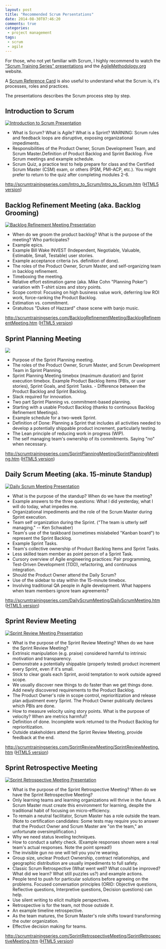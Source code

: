```yaml
---
layout: post
title: "Recommended Scrum Persentations"
date: 2014-08-30T07:46:20
comments: true
categories:
 - project management
tags:
 - scrum
 - agile
---
```


For those, who not yet familiar with Scrum, I highly recommend to watch the ["Scrum Training Series" presentations](http://scrumtrainingseries.com/) and the [AgileMethodology.org](http://agilemethodology.org/) website.

A [Scrum Reference Card](http://scrumreferencecard.com/scrum-reference-card/) is also useful to understand what the Scrum is, it's processes, roles and practices.

The presentations describes the Scrum process step by step.

## Introduction to Scrum

[![Introduction to Scrum Presentation](http://agilemethodology.org/intro.png)](http://scrumtrainingseries.com/Intro_to_Scrum/Intro_to_Scrum.htm)

<!--more-->
- What is Scrum? What is Agile? What is a Sprint? WARNING: Scrum rules and feedback loops are disruptive, exposing organizational impediments.
- Responsibilities of the Product Owner, Scrum Development Team, and Scrum Master.Definition of Product Backlog and Sprint Backlog. Five Scrum meetings and example schedule.
- Scrum Quiz, a practice test to help prepare for class and the Certified Scrum Master (CSM) exam, or others (PSM, PMI-ACP, etc.). You might prefer to return to the quiz after completing modules 2-6.

http://scrumtrainingseries.com/Intro_to_Scrum/Intro_to_Scrum.htm 
([HTML5 version](http://scrumtrainingseries.com/Intro_to_Scrum/))

## Backlog Refinement Meeting (aka. Backlog Grooming)

[![Backlog Refinement Meeting Presentation](http://agilemethodology.org/brm.png)](http://scrumtrainingseries.com/BacklogRefinementMeeting/BacklogRefinementMeeting.htm)

- When do we groom the product backlog? What is the purpose of the meeting? Who participates?
- Example epics.
- Example Bill Wake INVEST (Independent, Negotiable, Valuable, Estimable, Small, Testable) user stories.
- Example acceptance criteria (vs. definition of done).
- The roles of the Product Owner, Scrum Master, and self-organizing team in backlog refinement.
- Timeboxing the meeting.
- Relative effort estimation game (aka. Mike Cohn "Planning Poker") variation with T-shirt sizes and story points.
- Scope control: Focusing on high business value work, deferring low ROI work, force-ranking the Product Backlog.
- Estimation vs. commitment.
- Gratuitous "Dukes of Hazzard" chase scene with banjo music.

http://scrumtrainingseries.com/BacklogRefinementMeeting/BacklogRefinementMeeting.htm
([HTML5 version](http://scrumtrainingseries.com/BacklogRefinementMeeting/))

## Sprint Planning Meeting

[![](http://agilemethodology.org/spm.png)](http://scrumtrainingseries.com/SprintPlanningMeeting/SprintPlanningMeeting.htm)

- Purpose of the Sprint Planning meeting.
- The roles of the Product Owner, Scrum Master, and Scrum Development Team in Sprint Planning.
- Sprint Planning Meeting timebox (maximum duration) and Sprint execution timebox.
Example Product Backlog Items (PBIs, or user stories), Sprint Goals, and Sprint Tasks. - Difference between the Product Backlog and Sprint Backlog.
- Slack required for innovation.
- Two part Sprint Planning vs. commitment-based planning.
- Starting with a usable Product Backlog (thanks to continuous Backlog Refinement Meetings).
- Example schedule for a two-week Sprint.
- Definition of Done: Planning a Sprint that includes all activities needed to develop a potentially shippable product increment, particularly testing.
- The Lean principle of reducing work in progress (WIP).
- The self managing team's ownership of its commitments. Saying "no" when necessary.

http://scrumtrainingseries.com/SprintPlanningMeeting/SprintPlanningMeeting.htm
([HTML5 version](http://scrumtrainingseries.com/SprintPlanningMeeting/))

## Daily Scrum Meeting (aka. 15-minute Standup)

[![Daily Scrum Meeting Presentation](http://agilemethodology.org/dsm.png)](http://scrumtrainingseries.com/DailyScrumMeeting/DailyScrumMeeting.htm
)

- What is the purpose of the standup? When do we have the meeting?
- Example answers to the three questions: What I did yesterday, what I will do today, what impedes me.
- Organizational impediments and the role of the Scrum Master during Sprint execution.
- Team self organization during the Sprint. ("The team is utterly self managing." -- Ken Schwaber)
- Team's use of the taskboard (sometimes mislabeled "Kanban board") to represent the Sprint Backlog.
- Example Sprint Tasks.
- Team's collective ownership of Product Backlog Items and Sprint Tasks.
- Less skilled team member as point person of a Sprint Task.
- Cursory overview of Agile engineering practices: Pair programming, Test-Driven Development (TDD), refactoring, and continuous integration.
- Should the Product Owner attend the Daily Scrum?
- Use of the sidebar to stay within the 15-minute timebox.
- Involving traditional QA people in Agile development.
What happens when team members ignore team agreements?

http://scrumtrainingseries.com/DailyScrumMeeting/DailyScrumMeeting.htm
([HTML5 version](http://scrumtrainingseries.com/DailyScrumMeeting/))

## Sprint Review Meeting
[![Sprint Review Meeting Presentation](http://agilemethodology.org/srm.png)](http://scrumtrainingseries.com/SprintReviewMeeting/SprintReviewMeeting.htm)

- What is the purpose of the Sprint Review Meeting? When do we have the Sprint Review Meeting?
- Extrinsic manipulation (e.g. praise) considered harmful to intrinsic motivation and transparency.
- Demonstrate a potentially shippable (properly tested) product increment every Sprint, even if it's small.
- Stick to clear goals each Sprint, avoid temptation to work outside agreed scope.
- We usually discover new things to do faster than we get things done. Add newly discovered requirements to the Product Backlog.
- The Product Owner's role in scope control, reprioritization and release plan adjustment every Sprint.
The Product Owner publically declares which PBIs are done.
- How to measure velocity using story points. What is the purpose of velocity? When are metrics harmful?
- Definition of done. Incomplete work returned to the Product Backlog for reprioritization.
- Outside stakeholders attend the Sprint Review Meeting, provide feedback at the end.

<!-- http://scrumreferencecard.com/MacroMeasurementWhitepaper.pdf -->

http://scrumtrainingseries.com/SprintReviewMeeting/SprintReviewMeeting.htm
([HTML5 version](http://scrumtrainingseries.com/SprintReviewMeeting/))

## Sprint Retrospective Meeting

[![Sprint Retrospective Meeting Presentation](http://agilemethodology.org/retrospective.png)](http://scrumtrainingseries.com/SprintRetrospectiveMeeting/SprintRetrospectiveMeeting.htm)

- What is the purpose of the Sprint Retrospective Meeting? When do we have the Sprint Retrospective Meeting?
- Only learning teams and learning organizations will thrive in the future. A Scrum Master must create this environment for learning, despite the traditional habit of focusing on micro-efficiency.
- To remain a neutral facilitator, Scrum Master has a role outside the team. (Note to certification candidates: Some tests may require you to answer that the Product Owner and Scrum Master are "on the team," an unfortunate oversimplification.)
- Why we need status leveling techniques.
- How to conduct a safety check. (Example responses shown were a real team's actual responses. Note the point spread!)
- The invisible gun no one will tell you you're wearing.
- Group size, unclear Product Ownership, contract relationships, and geographic distribution are usually impediments to full safety.
- Classic Scrum Retrospective (What went well? What could be improved? What did we learn? What still puzzles us?) and example actions.
- People tend to push for particular solutions before agreeing on the problems. Focused conversation principles (ORID: Objective questions, Reflective questions, Interpretive questions, Decision questions) can help.
- Use silent writing to elicit multiple perspectives.
- Retrospective is for the team, not those outside it.
- An example timeline retrospective.
- As the team matures, the Scrum Master's role shifts toward transforming the outer organization.
- Effective decision making for teams.

http://scrumtrainingseries.com/SprintRetrospectiveMeeting/SprintRetrospectiveMeeting.htm
([HTML5 version](http://scrumtrainingseries.com/SprintRetrospectiveMeeting/))
